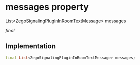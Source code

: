 


# messages property







List&lt;[ZegoSignalingPluginInRoomTextMessage](../../zego_uikit_prebuilt_live_audio_room/ZegoSignalingPluginInRoomTextMessage-class.md)> messages
  
_<span class="feature">final</span>_






## Implementation

```dart
final List<ZegoSignalingPluginInRoomTextMessage> messages;
```







